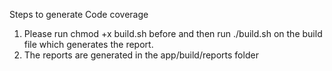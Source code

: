 
Steps to generate Code coverage

1. Please run chmod +x build.sh before and then run ./build.sh on the build file which generates the report.
2. The reports are generated in the app/build/reports folder
